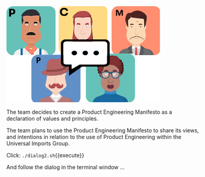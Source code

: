 ![](../../assets/online-pe-dojo/pe-introduction/team-chat.png)

The team decides to create a Product Engineering Manifesto as a declaration of values and principles.

The team plans to use the Product Engineering Manifesto to share its views, and intentions in relation to the use of Product Engineering within the Universal Imports Group.

Click: `./dialog2.sh`{{execute}}

And follow the dialog in the terminal window ...
